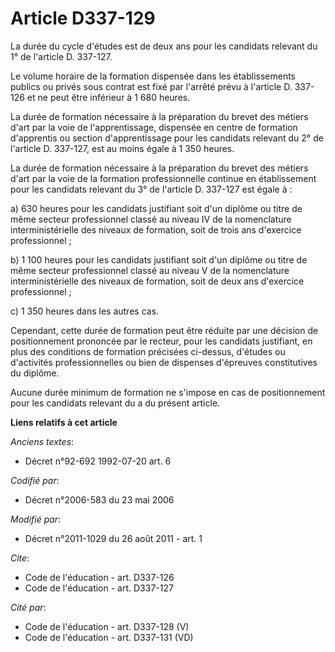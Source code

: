 # Article D337-129

La durée du cycle d'études est de deux ans pour les candidats relevant du 1° de l'article D. 337-127. 

Le volume horaire de la formation dispensée dans les établissements publics ou privés sous contrat est fixé par l'arrêté
prévu à l'article D. 337-126 et ne peut être inférieur à 1 680 heures. 

La durée de formation nécessaire à la préparation du brevet des métiers d'art par la voie de l'apprentissage, dispensée en
centre de formation d'apprentis ou section d'apprentissage pour les candidats relevant du 2° de l'article D. 337-127, est au
moins égale à 1 350 heures. 

La durée de formation nécessaire à la préparation du brevet des métiers d'art par la voie de la formation professionnelle
continue en établissement pour les candidats relevant du 3° de l'article D. 337-127 est égale à : 

a) 630 heures pour les candidats justifiant soit d'un diplôme ou titre de même secteur professionnel classé au niveau IV de
la nomenclature interministérielle des niveaux de formation, soit de trois ans d'exercice professionnel ; 

b) 1 100 heures pour les candidats justifiant soit d'un diplôme ou titre de même secteur professionnel classé au niveau V de
la nomenclature interministérielle des niveaux de formation, soit de deux ans d'exercice professionnel ; 

c) 1 350 heures dans les autres cas. 

Cependant, cette durée de formation peut être réduite par une décision de positionnement prononcée par le recteur, pour les
candidats justifiant, en plus des conditions de formation précisées ci-dessus, d'études ou d'activités professionnelles ou
bien de dispenses d'épreuves constitutives du diplôme. 

Aucune durée minimum de formation ne s'impose en cas de positionnement pour les candidats relevant du a du présent article.

**Liens relatifs à cet article**

_Anciens textes_:

  - Décret n°92-692 1992-07-20 art. 6

_Codifié par_:

  - Décret n°2006-583 du 23 mai 2006

_Modifié par_:

  - Décret n°2011-1029 du 26 août 2011 - art. 1

_Cite_:

  - Code de l'éducation - art. D337-126
  - Code de l'éducation - art. D337-127

_Cité par_:

  - Code de l'éducation - art. D337-128 (V)
  - Code de l'éducation - art. D337-131 (VD)
